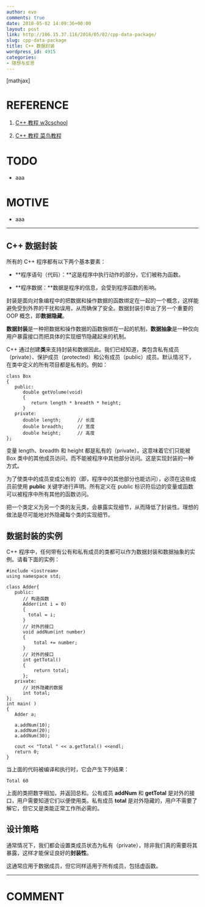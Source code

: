 ```yaml
---
author: evo
comments: true
date: 2018-05-02 14:09:36+00:00
layout: post
link: http://106.15.37.116/2018/05/02/cpp-data-package/
slug: cpp-data-package
title: C++ 数据封装
wordpress_id: 4915
categories:
- 随想与反思
---
```


<!-- more -->

[mathjax]


# REFERENCE





 	
  1. [C++ 教程 w3cschool](https://www.w3cschool.cn/cpp/)

 	
  2. [C++ 教程 菜鸟教程](http://www.runoob.com/cplusplus/cpp-tutorial.html)




# TODO





 	
  * aaa




# MOTIVE





 	
  * aaa





* * *





## C++ 数据封装


所有的 C++ 程序都有以下两个基本要素：



 	
  * **程序语句（代码）：**这是程序中执行动作的部分，它们被称为函数。

 	
  * **程序数据：**数据是程序的信息，会受到程序函数的影响。


封装是面向对象编程中的把数据和操作数据的函数绑定在一起的一个概念，这样能避免受到外界的干扰和误用，从而确保了安全。数据封装引申出了另一个重要的 OOP 概念，即**数据隐藏**。

**数据封装**是一种把数据和操作数据的函数捆绑在一起的机制，**数据抽象**是一种仅向用户暴露接口而把具体的实现细节隐藏起来的机制。

C++ 通过创建**类**来支持封装和数据因此。我们已经知道，类包含私有成员（private）、保护成员（protected）和公有成员（public）成员。默认情况下，在类中定义的所有项目都是私有的。例如：

    
    class Box
    {
       public:
          double getVolume(void)
          {
             return length * breadth * height;
          }
       private:
          double length;      // 长度
          double breadth;     // 宽度
          double height;      // 高度
    };


变量 length、breadth 和 height 都是私有的（private）。这意味着它们只能被 Box 类中的其他成员访问，而不能被程序中其他部分访问。这是实现封装的一种方式。

为了使类中的成员变成公有的（即，程序中的其他部分也能访问），必须在这些成员前使用 **public** 关键字进行声明。所有定义在 public 标识符后边的变量或函数可以被程序中所有其他的函数访问。

把一个类定义为另一个类的友元类，会暴露实现细节，从而降低了封装性。理想的做法是尽可能地对外隐藏每个类的实现细节。


## 数据封装的实例


C++ 程序中，任何带有公有和私有成员的类都可以作为数据封装和数据抽象的实例。请看下面的实例：

    
    #include <iostream>
    using namespace std;
    
    class Adder{
       public:
          // 构造函数
          Adder(int i = 0)
          {
            total = i;
          }
          // 对外的接口
          void addNum(int number)
          {
              total += number;
          }
          // 对外的接口
          int getTotal()
          {
              return total;
          };
       private:
          // 对外隐藏的数据
          int total;
    };
    int main( )
    {
       Adder a;
       
       a.addNum(10);
       a.addNum(20);
       a.addNum(30);
    
       cout << "Total " << a.getTotal() <<endl;
       return 0;
    }


当上面的代码被编译和执行时，它会产生下列结果：

    
    Total 60
    


上面的类把数字相加，并返回总和。公有成员 **addNum** 和 **getTotal** 是对外的接口，用户需要知道它们以便使用类。私有成员 **total** 是对外隐藏的，用户不需要了解它，但它又是类能正常工作所必需的。


## 设计策略


通常情况下，我们都会设置类成员状态为私有（private），除非我们真的需要将其暴露，这样才能保证良好的**封装性**。

这通常应用于数据成员，但它同样适用于所有成员，包括虚函数。























* * *





# COMMENT



